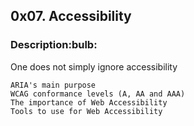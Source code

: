 <h2>0x07. Accessibility</h2>
<h3>Description:bulb:</h3>

One does not simply ignore accessibility

    ARIA's main purpose
    WCAG conformance levels (A, AA and AAA)
    The importance of Web Accessibility
    Tools to use for Web Accessibility
